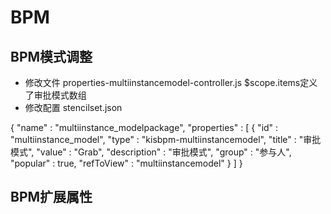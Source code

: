 # BPM
## BPM模式调整
- 修改文件
properties-multiinstancemodel-controller.js 
$scope.items定义了审批模式数组
- 修改配置
stencilset.json

{
    "name" : "multiinstance_modelpackage",
    "properties" : [ {
      "id" : "multiinstance_model",
      "type" : "kisbpm-multiinstancemodel",
      "title" : "审批模式",
      "value" : "Grab",
      "description" : "审批模式",
      "group" : "参与人",
      "popular" : true,
      "refToView" : "multiinstancemodel"
    } ]
  }


## BPM扩展属性
